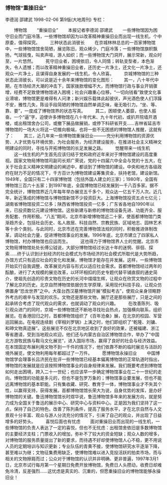 ### 博物馆“重操旧业”
李德润  邵建武
1998-02-06
第9版(大地周刊)
专栏：

　　博物馆
　　“重操旧业”
　　本报记者李德润  邵建武
　　一些博物馆因为困守旧业而门庭冷落，一些博物馆却因为以改革精神重操旧业而出现一线生机，个中原委，值得探究。
　　三种状态此消彼长
　　在京城林林总总的一百家博物馆中，一些博物馆馆舍简陋，展览陈旧，观众稀少，门庭冷落；一些博物馆旗帜飘扬，气球摇曳，叫卖声喧，游人如织；而一些博物馆大门洞开，展示常新，观众时至，一片悠然。
　　死守旧业者，困境依旧，令人同情；转轨变型者，本色渐失，令人遗憾；而以改革精神重操旧业者，还历史一片净土，还文化一片净土，还观众一片净土，且谋得自身发展的一线生机，令人欣喜。
　　京城博物馆的三种状态此消彼长，可以说是近十余年来博物馆的变化图形：
　　其一，八十年代中期，在市场经济大潮的冲击下，国家拨款增幅不大，而博物馆行政与事业开销骤增，经费不足致使博物馆进入困境；社会兴趣重心位移，“一切向钱看”致使文化事业滑坡，博物馆更是难得有人问津；新兴娱乐载体此起彼伏，声光酒色使人们浮躁不安，雅性几失，陈设手段简陋的博物馆自然单调乏味，毫无吸引力。“坐、等、靠、要”，一度成了博物馆界的状态写真。
　　其二，困顿使人萎靡，也使人振奋。一个“逼”字，迫使许多博物馆在八十年代末、九十年代初，或扒开院墙开酒楼，或出租馆舍办公司，或撤下展品做展销，或停下科研省开支……吉林省延吉市博物馆的一场大火将这一切推向极端，也将一些不无困惑的博物馆人推醒，这就有了：
　　其三，近几年来一些博物馆重操旧业———充分利用博物馆的资源优势、人才优势与环境优势，为社会服务，为经济建设服务，在推进社会主义精神文明建设的同时，寻找与开拓博物馆的长足发展之路。
　　觉醒带来一线生机
　　这一线生机的产生首先应该归结于党和政府近年来对于博物馆建设的高度重视。国家文物局博物馆司副司长郑广荣说，党的十四届六中全会与党的十五大，在关于社会主义精神文明建设的阐述中，都谈到了博物馆的建设。中央和地方各级政府在财力不足的情况下，千方百计为博物馆建设筹集资金，扶持老馆，建设新馆。1949年，全国只有二十四家博物馆（包括外国人建立的三家）；1980年，全国有博物馆三百六十五家；到1997年底，全国博物馆已经发展到一千八百多家。据不完全统计，博物馆界近几年每年举办展览五千多个，观众达一亿五千万人次。近几年，新近落成的博物馆与博物馆新馆不少投资巨大。上海博物馆投资五点七亿元；湖南省博物馆投资二亿多；陕西省博物馆投资一亿多；广东省各地自1990年以来，已投资数亿元建设博物馆。这些新建与新修的博物馆设备先进、功能齐全、服务配套、作用积极。“八五”期间，北京市新增博物馆近二十家，使首都博物馆门类渐趋齐全，包括社会历史、名人故居、科技自然、宗教民族、区域地志、园林艺术等十余个类别。与此同时，北京市还在完善博物馆法规的同时，积极推进体制改革，调动社会力量，促进博物馆事业的发展。1996年底，北京市建立了四家私人博物馆，村办博物馆也应运而生。
　　这也得力于博物馆界人士的觉醒。北京市文物局博物馆处处长傅公钺说，大部分博物馆经过长达十年的迷惘、徘徊、探索……终于认识到计划经济的社会模式为市场经济的社会模式所取代是大势所趋，办馆方式只有适应社会的变化和发展，博物馆才能存在并发展。这样，一些博物馆开始实行自我调整，改革展览内容与形式以适应社会需求。首都博物馆经过两年的酝酿，进行了大规模的展览改革，以环环相扣的历史专题代替平铺直叙的通史简介，使祖先创造的珍贵文物在历史的长河中熠熠生辉，让观众在欣赏文物的过程中了解北京的历史。北京自然博物馆依据仿生学原理，采用现代科技手段，让观众仿佛置身“恐龙世界”之中。大葆台西汉墓博物馆开展“模拟考古”，使观众亲身领略野外考古的艰辛与发现的欢乐。文物还是那些文物，展厅还是那些展厅，只是之间的起承转合考虑了现代观众的需求，也就调动了观众的兴趣。
　　在改善陈列、吸引观众进门的同时，京城一些博物馆还不断地寻找社会热点，加强横向联系，组织展览。在香港回归之时，首都博物馆组织了《百年沧桑》展，在北京的校园、军营巡回展出。在电视连续剧《宰相刘罗锅》上演之时，他们即组织了“乾隆、刘镛、和珅文物真迹展”。这些展览不仅在北京地区收到了良好的效果，还被福建、浙江等省邀请，受到当地观众欢迎。他们还与内蒙古自治区博物馆合作，举办了“中国北方游牧民族与鞍马文化展览”，进入国际市场，赢得了良好的社会与经济效益。在本馆固定布展利用文物不到一千件的情况下，他们依靠不断的临时展览与活跃的境外展览，使文物利用每年都超过了一万件。
　　愿博物馆永操旧业
　　中国博物馆学会理事长吕济民在批评一些博物馆已经基本偏离博物馆的正常轨道时指出，博物馆的发展就是应该按照博物馆事业的自身规律来发展。我们既要考虑到博物馆如何走出困境，跨入二十一世纪；也应该早一步确定博物馆事业在二十一世纪的走向。博物馆的功能是多元的，但也不是包罗万象的；博物馆事业要发展，但也不能远离博物馆的基本职能。只有集收藏、研究、教育于一体，博物馆事业才不失其个性，以赢得支持，获得发展。首都博物馆馆长荣大为说，自身优势的发挥，是办好博物馆的关键。鲁迅博物馆馆长时煜华说，鲁迅博物馆多年来的发展方向，就是努力成为全国关于鲁迅的展示中心、研究中心与资料中心。正是因为我们坚持了这一点，保持了自己的特色，改善了陈列条件，提高了服务水平，才在北京自然与人文景观十分丰富、观众与游人分流充分的情况下，引来了自己的观众，并出现了日益增多的好势头。
　　喜悦后面也有忧虑
　　面对重操旧业而出现的一线生机，一些博物馆的负责人表达了一定的喜悦，但也不无忧虑：出租馆舍依旧是多数博物馆的主要经济支柱；门票收入的增加，弥补不了较大的资金短缺；观众人数的增多，对博物馆的服务质量提出了新的要求，而待遇不好却使博物馆人心不稳，更不用说人员的定期培训与知识更新；专业队伍的青黄不接，使博物馆研究水平逐渐下降，甚至难以为继；文物征集费用缺乏，使博物馆难以进入竞投活跃的拍卖市场，而与相关的文物擦肩而过；公众对于博物馆的认识并非明确、更非普遍，1997年3月1日，北京市试行每月第一个星期日免费开放博物馆，免费日人头攒动，收费日却难免冷清，反差强烈……这忧虑是真实的、沉重的，但愿重操旧业的博物馆能够永操旧业！
